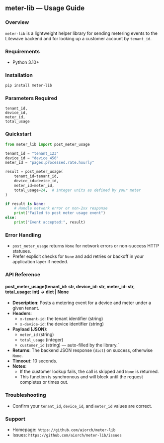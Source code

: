 ## meter-lib — Usage Guide

### Overview

`meter-lib` is a lightweight helper library for sending metering events to the Litewave backend and for looking up a customer account by `tenant_id`.

### Requirements

- Python 3.10+

### Installation

```bash
pip install meter-lib
```

### Parameters Required

```
tenant_id,
device_id,
meter_id,
total_usage
```

### Quickstart

```python
from meter_lib import post_meter_usage

tenant_id = "tenant_123"
device_id = "device_456"
meter_id = "pages.processed.rate.hourly"

result = post_meter_usage(
    tenant_id=tenant_id,
    device_id=device_id,
    meter_id=meter_id,
    total_usage=24,  # integer units as defined by your meter
)

if result is None:
    # Handle network error or non-2xx response
    print("Failed to post meter usage event")
else:
    print("Event accepted:", result)
```

### Error Handling

- `post_meter_usage` returns `None` for network errors or non-success HTTP statuses.
- Prefer explicit checks for `None` and add retries or backoff in your application layer if needed.

### API Reference

#### post_meter_usage(tenant_id: str, device_id: str, meter_id: str, total_usage: int) -> dict | None

- **Description**: Posts a metering event for a device and meter under a given tenant.
- **Headers**:
  - `x-tenant-id`: the tenant identifier (string)
  - `x-device-id`: the device identifier (string)
- **Payload (JSON)**:
  - `meter_id` (string)
  - `total_usage` (integer)
  - `customer_id` (string) — auto-filled by the library.`
- **Returns**: The backend JSON response (`dict`) on success, otherwise `None`.
- **Timeout**: 10 seconds.
- **Notes**:
  - If the customer lookup fails, the call is skipped and `None` is returned.
  - This function is synchronous and will block until the request completes or times out.

### Troubleshooting

- Confirm your `tenant_id`, `device_id`, and `meter_id` values are correct.

### Support

- Homepage: `https://github.com/aiorch/meter-lib`
- Issues: `https://github.com/aiorch/meter-lib/issues`
